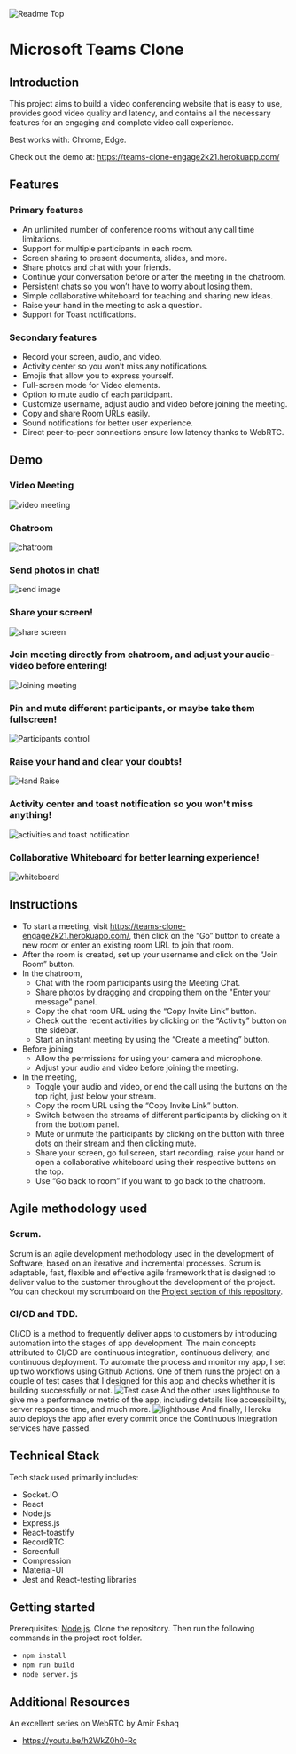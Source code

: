 <img width="100%">![Readme Top](https://user-images.githubusercontent.com/55129843/125173135-3ba9c000-e1db-11eb-86b4-b2cce9498fdb.png)</img>
# Microsoft Teams Clone

## Introduction

This project aims to build a video conferencing website that is easy to use, provides good video quality and latency, and contains all the necessary features for an engaging and complete video call experience.

Best works with: Chrome, Edge.

Check out the demo at: https://teams-clone-engage2k21.herokuapp.com/

## Features

### Primary features 

* An unlimited number of conference rooms without any call time limitations.
* Support for multiple participants in each room.
* Screen sharing to present documents, slides, and more.
* Share photos and chat with your friends.
* Continue your conversation before or after the meeting in the chatroom.
* Persistent chats so you won’t have to worry about losing them.
* Simple collaborative whiteboard for teaching and sharing new ideas.
* Raise your hand in the meeting to ask a question.
* Support for Toast notifications.

### Secondary features

* Record your screen, audio, and video.
* Activity center so you won’t miss any notifications.
* Emojis that allow you to express yourself.
* Full-screen mode for Video elements.
* Option to mute audio of each participant.
* Customize username, adjust audio and video before joining the meeting.
* Copy and share Room URLs easily.
* Sound notifications for better user experience.
* Direct peer-to-peer connections ensure low latency thanks to WebRTC.

## Demo
### Video Meeting
![video meeting](https://user-images.githubusercontent.com/55129843/125177227-a4069a80-e1f7-11eb-9269-b0378bd176d7.png)
### Chatroom
![chatroom](https://user-images.githubusercontent.com/55129843/125177233-b5e83d80-e1f7-11eb-8670-0f3998aac8e5.png)
### Send photos in chat!
![send image](https://user-images.githubusercontent.com/55129843/125177230-ae289900-e1f7-11eb-8702-d9c5c8c07362.png)
### Share your screen!
![share screen](https://user-images.githubusercontent.com/55129843/125177238-c00a3c00-e1f7-11eb-9901-a98894916d91.png)
### Join meeting directly from chatroom, and adjust your audio-video before entering!
![Joining meeting](https://user-images.githubusercontent.com/55129843/125177334-88e85a80-e1f8-11eb-8931-adc376b852c4.gif)
### Pin and mute different participants, or maybe take them fullscreen!
![Participants control](https://user-images.githubusercontent.com/55129843/125177279-1b3c2e80-e1f8-11eb-8822-f48a959750c4.gif)
### Raise your hand and clear your doubts!
![Hand Raise](https://user-images.githubusercontent.com/55129843/125400014-f77f1100-e3ce-11eb-8d6f-ed9c67eaeee9.gif)
### Activity center and toast notification so you won't miss anything!
![activities and toast notification](https://user-images.githubusercontent.com/55129843/125185776-55cbb880-e244-11eb-8a96-a23ed94cb04e.gif)
### Collaborative Whiteboard for better learning experience!
![whiteboard](https://user-images.githubusercontent.com/55129843/125177286-28591d80-e1f8-11eb-8574-ab21c9a6fc53.gif)





## Instructions

* To start a meeting, visit https://teams-clone-engage2k21.herokuapp.com/, then click on the “Go” button to create a new room or enter an existing room URL to join that room.
* After the room is created, set up your username and click on the “Join Room” button.
* In the chatroom,
  * Chat with the room participants using the Meeting Chat.
  * Share photos by dragging and dropping them on the "Enter your message" panel.
  * Copy the chat room URL using the “Copy Invite Link” button.
  * Check out the recent activities by clicking on the “Activity” button on the sidebar.
  * Start an instant meeting by using the “Create a meeting” button.
* Before joining,
  * Allow the permissions for using your camera and microphone.
  * Adjust your audio and video before joining the meeting.
* In the meeting,
  * Toggle your audio and video, or end the call using the buttons on the top right, just below your stream.
  * Copy the room URL using the “Copy Invite Link” button.
  * Switch between the streams of different participants by clicking on it from the bottom panel.
  * Mute or unmute the participants by clicking on the button with three dots on their stream and then clicking mute.
  * Share your screen, go fullscreen, start recording, raise your hand or open a collaborative whiteboard using their respective      buttons on the top.
  * Use “Go back to room” if you want to go back to the chatroom.

## Agile methodology used
### Scrum.
Scrum is an agile development methodology used in the development of Software, based on an iterative and incremental processes. Scrum is adaptable, fast, flexible and effective agile framework that is designed to deliver value to the customer throughout the development of the project. You can checkout my scrumboard on the [Project section of this repository](https://github.com/VyomGarg47/Microsoft-Teams-Clone/projects).
### CI/CD and TDD.
CI/CD is a method to frequently deliver apps to customers by introducing automation into the stages of app development. The main concepts attributed to CI/CD are continuous integration, continuous delivery, and continuous deployment. To automate the process and monitor my app, I set up two workflows using Github Actions. One of them runs the project on a couple of test cases that I designed for this app and checks whether it is building successfully or not. 
![Test case](https://user-images.githubusercontent.com/55129843/125404653-79be0400-e3d4-11eb-9ccd-0cf3cbf9533d.png)
And the other uses lighthouse to give me a performance metric of the app, including details like accessibility, server response time, and much more.
![lighthouse](https://user-images.githubusercontent.com/55129843/125404836-bd187280-e3d4-11eb-8723-4e5364115b54.png)
And finally, Heroku auto deploys the app after every commit once the Continuous Integration services have passed.

## Technical Stack
Tech stack used primarily includes:
* Socket.IO
* React
* Node.js
* Express.js
* React-toastify
* RecordRTC
* Screenfull
* Compression
* Material-UI
* Jest and React-testing libraries

## Getting started
Prerequisites: [Node.js](https://nodejs.org/en/).
Clone the repository.
Then run the following commands in the project root folder.
* ```npm install ```
* ```npm run build```
* ```node server.js```

## Additional Resources
An excellent series on WebRTC by Amir Eshaq
* https://youtu.be/h2WkZ0h0-Rc

